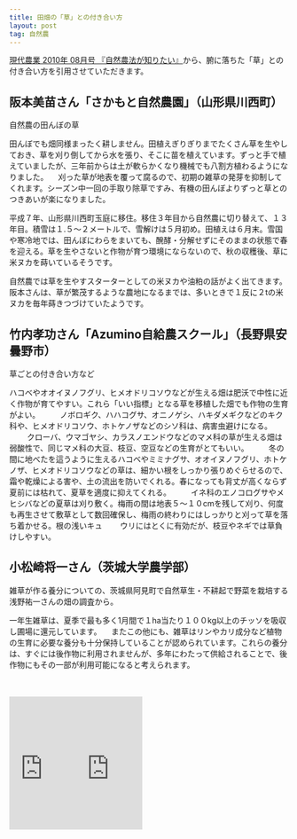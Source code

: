 ```yaml
---
title: 田畑の「草」との付き合い方
layout: post
tag: 自然農
---
```

<a href="http://www.amazon.co.jp/dp/B003QJ7RYO/ref=as_li_qf_sp_asin_til?tag=kobapan-22&amp;camp=243&amp;creative=1615&amp;linkCode=as1&amp;creativeASIN=B003QJ7RYO&amp;adid=07E0RXCKQTY381KB73Z3&amp;" target="_blank">現代農業 2010年 08月号 『自然農法が知りたい』</a>から、腑に落ちた「草」との付き合い方を引用させていただきます。



## 阪本美苗さん「さかもと自然農園」（山形県川西町）
自然農の田んぼの草
>
田んぼでも畑同様まったく耕しません。田植えぎりぎりまでたくさん草を生やしておき、草を刈り倒してから水を張り、そこに苗を植えています。ずっと手で植えていましたが、三年前からは土が軟らかくなり機械でも八割方植わるようになりました。
　刈った草が地表を覆って腐るので、初期の雑草の発芽を抑制してくれます。シーズン中一回の手取り除草ですみ、有機の田んぼよりずっと草とのつきあいが楽になりました。

平成７年、山形県川西町玉庭に移住。移住３年目から自然農に切り替えて、１３年目。積雪は１.５～２メートルで、雪解けは５月初め。田植えは６月末。雪国や寒冷地では、田んぼにわらをまいても、醗酵・分解せずにそのままの状態で春を迎える。草を生やさないと作物が育つ環境にならないので、秋の収穫後、草に米ヌカを蒔いているそうです。

自然農では草を生やすスターターとしての米ヌカや油粕の話がよく出てきます。阪本さんは、草が繁茂するような農地になるまでは、多いときで１反に２tの米ヌカを毎年蒔きつづけていたようです。



## 竹内孝功さん「Azumino自給農スクール」（長野県安曇野市）
草ごとの付き合い方など
>
ハコベやオオイヌノフグリ、ヒメオドリコソウなどが生える畑は肥沃で中性に近く作物が育てやすい。これら「いい指標」となる草を移植した畑でも作物の生育がよい。
　
　ノボロギク、ハハコグサ、オニノゲシ、ハキダメギクなどのキク科や、ヒメオドリコソウ、ホトケノザなどのシソ科は、病害虫避けになる。
　
　クローバ、ウマゴヤシ、カラスノエンドウなどのマメ科の草が生える畑は弱酸性で、同じマメ科の大豆、枝豆、空豆などの生育がとてもいい。
　
　冬の間に地べたを這うように生えるハコベやミミナグサ、オオイヌノフグリ、ホトケノザ、ヒメオドリコソウなどの草は、細かい根をしっかり張りめぐらせるので、霜や乾燥による害や、土の流出を防いでくれる。春になっても背丈が高くならず夏前には枯れて、夏草を適度に抑えてくれる。
　
　イネ科のエノコログサやメヒシバなどの夏草は刈り敷く。梅雨の間は地表５～１０cmを残して刈り、何度も再生させて敷草として数回確保し、梅雨の終わりにはしっかりと刈って草を落ち着かせる。根の浅いキュ　
　ウリにはとくに有効だが、枝豆やネギでは草負けしやすい。



## 小松崎将一さん（茨城大学農学部）
雑草が作る養分についての、茨城県阿見町で自然草生・不耕起で野菜を栽培する浅野祐一さんの畑の調査から。
>
一年生雑草は、夏季で最も多く1月間で１ha当たり１００kg以上のチッソを吸収し圃場に還元しています。
　またこの他にも、雑草はリンやカリ成分など植物の生育に必要な養分も十分保持していることが認められています。これらの養分は、すぐには後作物に利用されませんが、多年にわたって供給されることで、後作物にもその一部が利用可能になると考えられます。

　
　
<iframe src="http://rcm-jp.amazon.co.jp/e/cm?t=kobapan-22&o=9&p=8&l=as1&asins=B003QJ7RYO&ref=qf_sp_asin_til&fc1=000000&IS2=1&lt1=_blank&m=amazon&lc1=0000FF&bc1=FFFFFF&bg1=FFFFFF&f=ifr" style="width:120px;height:240px;" scrolling="no" marginwidth="0" marginheight="0" frameborder="0"></iframe><iframe src="http://rcm-jp.amazon.co.jp/e/cm?lt1=_blank&bc1=FFFFFF&IS2=1&bg1=FFFFFF&fc1=000000&lc1=0000FF&t=kobapan-22&o=9&p=8&l=as1&m=amazon&f=ifr&ref=qf_sp_asin_til&asins=4916110404" style="width:120px;height:240px;" scrolling="no" marginwidth="0" marginheight="0" frameborder="0"></iframe>


　
